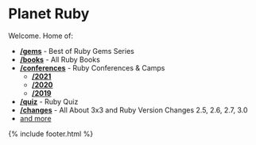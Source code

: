 # Planet Ruby


Welcome.  Home of:

- [**/gems**](/gems) - Best of Ruby Gems Series
- [**/books**](/books) - All Ruby Books
- [**/conferences**](/conferences) - Ruby Conferences & Camps
    - [**/2021**](/conferences/2021)
    - [**/2020**](/conferences/2020)
    - [**/2019**](/conferences/2019)
- [**/quiz**](/quiz) - Ruby Quiz
- [**/changes**](/changes) - All About 3x3 and Ruby Version Changes 2.5, 2.6, 2.7, 3.0 
- [and more](https://github.com/planetruby)



{% include footer.html %}




